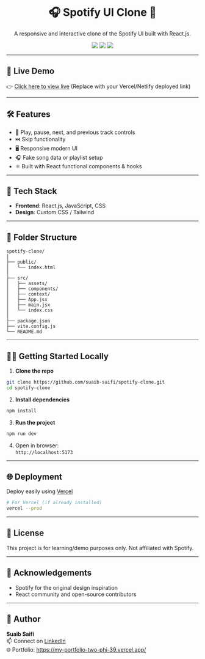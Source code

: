
<h1 align="center">🎧 Spotify UI Clone 🎵</h1>
<p align="center">
  A responsive and interactive clone of the Spotify UI built with React.js.
</p>

<div align="center">
  <img src="https://img.shields.io/badge/React.js-UI-blue?style=for-the-badge&logo=react" />
  <img src="https://img.shields.io/badge/JavaScript-ES6-yellow?style=for-the-badge&logo=javascript" />
  <img src="https://img.shields.io/badge/Spotify-Clone-green?style=for-the-badge&logo=spotify" />
</div>

---

## 🚀 Live Demo

👉 [Click here to view live]([https://your-live-site.vercel.app](https://spotify-ui-clone-theta.vercel.app/))  
(Replace with your Vercel/Netlify deployed link)

---

## 🛠️ Features

- 🎵 Play, pause, next, and previous track controls  
- ⏭️ Skip functionality  
- 🖥️ Responsive modern UI  
- 🎧 Fake song data or playlist setup  
- ⚛️ Built with React functional components & hooks

---

## 🔧 Tech Stack

- **Frontend**: React.js, JavaScript, CSS  
- **Design**: Custom CSS / Tailwind

---

## 📁 Folder Structure

```
spotify-clone/
│
├── public/
│   └── index.html
│
├── src/
│   ├── assets/
│   ├── components/
│   ├── context/
│   ├── App.jsx
│   ├── main.jsx
│   └── index.css
│
├── package.json
├── vite.config.js
└── README.md
```

---

## 🧑‍💻 Getting Started Locally

1. **Clone the repo**
```bash
git clone https://github.com/suaib-saifi/spotify-clone.git
cd spotify-clone
```

2. **Install dependencies**
```bash
npm install
```

3. **Run the project**
```bash
npm run dev
```

4. Open in browser:  
`http://localhost:5173`

---

## 🌐 Deployment

Deploy easily using [Vercel](https://vercel.com/)

```bash
# For Vercel (if already installed)
vercel --prod
```

---

## 📄 License

This project is for learning/demo purposes only. Not affiliated with Spotify.

---

## 🙌 Acknowledgements

- Spotify for the original design inspiration  
- React community and open-source contributors

---

## 👤 Author

**Suaib Saifi**  
📫 Connect on [LinkedIn](https://www.linkedin.com/in/suaib-saifi)  
🌐 Portfolio: https://my-portfolio-two-phi-39.vercel.app/
